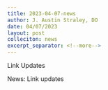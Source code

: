 ```yaml
---
title: 2023-04-07-news
author: J. Austin Straley, DO
date: 04/07/2023
layout: post
colleciton: news
excerpt_separator: <!--more-->
---
```


Link Updates
<!--more-->

News: Link updates